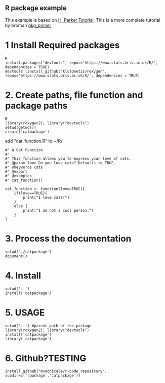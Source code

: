 R package example
---

This example is based on
[H. Parker Tutorial](https://hilaryparker.com/2014/04/29/writing-an-r-package-from-scratch/).
This is a more complete tutorial by broman [pkg_primer](http://kbroman.org/pkg_primer/)


# 1 Install Required packages

```
R
install.packages("devtools", repos='https://www.stats.bris.ac.uk/R/', dependencies = TRUE)
devtools::install_github("klutometis/roxygen", repos='https://www.stats.bris.ac.uk/R/', dependencies = TRUE)
```

# 2. Create paths,  file function and package paths


```
R
library(roxygen2); library("devtools")
setwd(getwd())
create('catpackage')
```

add "cat_function.R" to ~/R/

```
#' A Cat Function
#'
#' This function allows you to express your love of cats.
#' @param love Do you love cats? Defaults to TRUE.
#' @keywords cats
#' @export
#' @examples
#' cat_function()

cat_function <- function(love=TRUE){
    if(love==TRUE){
        print("I love cats!")
    }
    else {
        print("I am not a cool person.")
    }
}
```

# 3. Process the documentation

```
setwd('./catpackage')
document()
```

# 4. Install


```
setwd('..')
install('catpackage')
```


# 5. USAGE


```
setwd('..') #parent path of the package
library(roxygen2); library("devtools")
install('catpackage')
library('catpackage')
```




# 6. Github?TESTING

```
install_github("mxochicale/r-code_repository", subdir=c('rpackage','catpackage'))
```
